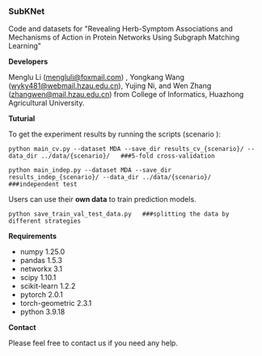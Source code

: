 ### SubKNet

Code and datasets for "Revealing Herb-Symptom Associations and Mechanisms of Action in Protein Networks Using Subgraph Matching Learning"

**Developers**

Menglu Li ([mengluli@foxmail.com](mailto:mengluli@foxmail.com)) , Yongkang Wang (wyky481@webmail.hzau.edu.cn), Yujing Ni, and Wen Zhang ([zhangwen@mail.hzau.edu.cn](mailto:zhangwen@mail.hzau.edu.cn)) from College of Informatics, Huazhong Agricultural University.

**Tuturial**

To get the experiment results by running the scripts (scenario ):

```
python main_cv.py --dataset MDA --save_dir results_cv_{scenario}/ --data_dir ../data/{scenario}/   ###5-fold cross-validation
```

```
python main_indep.py --dataset MDA --save_dir results_indep_{scenario}/ --data_dir ../data/{scenario}/   ###independent test
```

Users can use their **own data** to train prediction models.

```
python save_train_val_test_data.py   ###splitting the data by different strategies
```

**Requirements**

- numpy 1.25.0
- pandas 1.5.3
- networkx 3.1
- scipy 1.10.1
- scikit-learn 1.2.2
- pytorch 2.0.1
- torch-geometric 2.3.1
- python 3.9.18

**Contact**

Please feel free to contact us if you need any help.